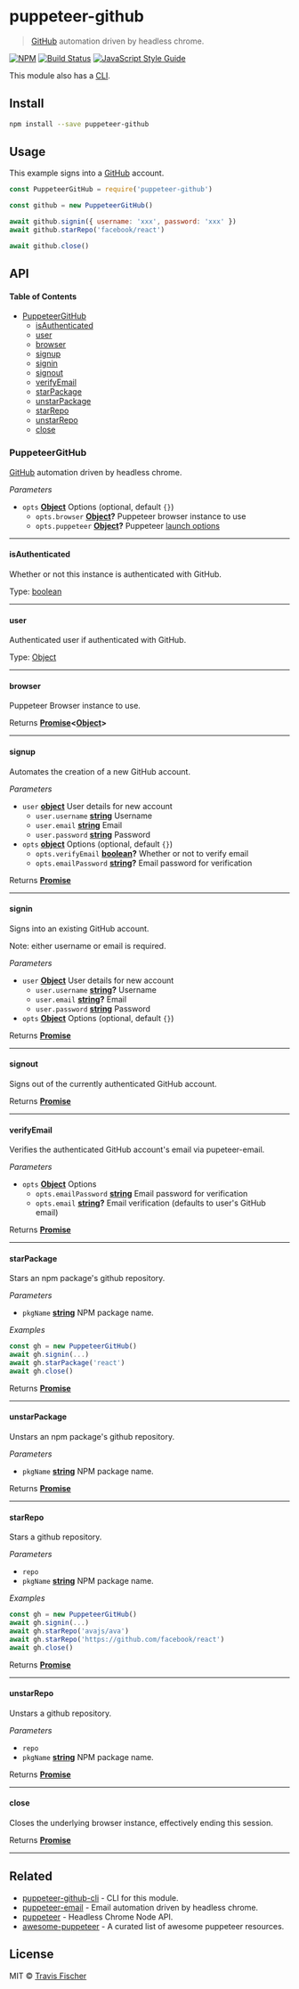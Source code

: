 # puppeteer-github

> [GitHub](https://github.com) automation driven by headless chrome.

[![NPM](https://img.shields.io/npm/v/puppeteer-github.svg)](https://www.npmjs.com/package/puppeteer-github) [![Build Status](https://travis-ci.com/transitive-bullshit/puppeteer-github.svg?branch=master)](https://travis-ci.com/transitive-bullshit/puppeteer-github) [![JavaScript Style Guide](https://img.shields.io/badge/code_style-standard-brightgreen.svg)](https://standardjs.com)

This module also has a [CLI](https://github.com/transitive-bullshit/puppeteer-github-cli).

## Install

```bash
npm install --save puppeteer-github
```

## Usage

This example signs into a [GitHub](https://github.com) account.

```js
const PuppeteerGitHub = require('puppeteer-github')

const github = new PuppeteerGitHub()

await github.signin({ username: 'xxx', password: 'xxx' })
await github.starRepo('facebook/react')

await github.close()
```

## API

<!-- Generated by documentation.js. Update this documentation by updating the source code. -->

#### Table of Contents

-   [PuppeteerGitHub](#puppeteergithub)
    -   [isAuthenticated](#isauthenticated)
    -   [user](#user)
    -   [browser](#browser)
    -   [signup](#signup)
    -   [signin](#signin)
    -   [signout](#signout)
    -   [verifyEmail](#verifyemail)
    -   [starPackage](#starpackage)
    -   [unstarPackage](#unstarpackage)
    -   [starRepo](#starrepo)
    -   [unstarRepo](#unstarrepo)
    -   [close](#close)

### PuppeteerGitHub

[GitHub](https://github.com) automation driven by headless chrome.

_Parameters_

-   `opts` **[Object](https://developer.mozilla.org/docs/Web/JavaScript/Reference/Global_Objects/Object)** Options (optional, default `{}`)
    -   `opts.browser` **[Object](https://developer.mozilla.org/docs/Web/JavaScript/Reference/Global_Objects/Object)?** Puppeteer browser instance to use
    -   `opts.puppeteer` **[Object](https://developer.mozilla.org/docs/Web/JavaScript/Reference/Global_Objects/Object)?** Puppeteer [launch options](https://github.com/GoogleChrome/puppeteer/blob/master/docs/api.md#puppeteerlaunchoptions)

* * *

#### isAuthenticated

Whether or not this instance is authenticated with GitHub.

Type: [boolean](https://developer.mozilla.org/docs/Web/JavaScript/Reference/Global_Objects/Boolean)

* * *

#### user

Authenticated user if authenticated with GitHub.

Type: [Object](https://developer.mozilla.org/docs/Web/JavaScript/Reference/Global_Objects/Object)

* * *

#### browser

Puppeteer Browser instance to use.

Returns **[Promise](https://developer.mozilla.org/docs/Web/JavaScript/Reference/Global_Objects/Promise)&lt;[Object](https://developer.mozilla.org/docs/Web/JavaScript/Reference/Global_Objects/Object)>** 

* * *

#### signup

Automates the creation of a new GitHub account.

_Parameters_

-   `user` **[object](https://developer.mozilla.org/docs/Web/JavaScript/Reference/Global_Objects/Object)** User details for new account
    -   `user.username` **[string](https://developer.mozilla.org/docs/Web/JavaScript/Reference/Global_Objects/String)** Username
    -   `user.email` **[string](https://developer.mozilla.org/docs/Web/JavaScript/Reference/Global_Objects/String)** Email
    -   `user.password` **[string](https://developer.mozilla.org/docs/Web/JavaScript/Reference/Global_Objects/String)** Password
-   `opts` **[object](https://developer.mozilla.org/docs/Web/JavaScript/Reference/Global_Objects/Object)** Options (optional, default `{}`)
    -   `opts.verifyEmail` **[boolean](https://developer.mozilla.org/docs/Web/JavaScript/Reference/Global_Objects/Boolean)?** Whether or not to verify email
    -   `opts.emailPassword` **[string](https://developer.mozilla.org/docs/Web/JavaScript/Reference/Global_Objects/String)?** Email password for verification

Returns **[Promise](https://developer.mozilla.org/docs/Web/JavaScript/Reference/Global_Objects/Promise)** 

* * *

#### signin

Signs into an existing GitHub account.

Note: either username or email is required.

_Parameters_

-   `user` **[Object](https://developer.mozilla.org/docs/Web/JavaScript/Reference/Global_Objects/Object)** User details for new account
    -   `user.username` **[string](https://developer.mozilla.org/docs/Web/JavaScript/Reference/Global_Objects/String)?** Username
    -   `user.email` **[string](https://developer.mozilla.org/docs/Web/JavaScript/Reference/Global_Objects/String)?** Email
    -   `user.password` **[string](https://developer.mozilla.org/docs/Web/JavaScript/Reference/Global_Objects/String)** Password
-   `opts` **[Object](https://developer.mozilla.org/docs/Web/JavaScript/Reference/Global_Objects/Object)** Options (optional, default `{}`)

Returns **[Promise](https://developer.mozilla.org/docs/Web/JavaScript/Reference/Global_Objects/Promise)** 

* * *

#### signout

Signs out of the currently authenticated GitHub account.

Returns **[Promise](https://developer.mozilla.org/docs/Web/JavaScript/Reference/Global_Objects/Promise)** 

* * *

#### verifyEmail

Verifies the authenticated GitHub account's email via pupeteer-email.

_Parameters_

-   `opts` **[Object](https://developer.mozilla.org/docs/Web/JavaScript/Reference/Global_Objects/Object)** Options
    -   `opts.emailPassword` **[string](https://developer.mozilla.org/docs/Web/JavaScript/Reference/Global_Objects/String)** Email password for verification
    -   `opts.email` **[string](https://developer.mozilla.org/docs/Web/JavaScript/Reference/Global_Objects/String)?** Email verification (defaults to user's GitHub email)

Returns **[Promise](https://developer.mozilla.org/docs/Web/JavaScript/Reference/Global_Objects/Promise)** 

* * *

#### starPackage

Stars an npm package's github repository.

_Parameters_

-   `pkgName` **[string](https://developer.mozilla.org/docs/Web/JavaScript/Reference/Global_Objects/String)** NPM package name.

_Examples_

```javascript
const gh = new PuppeteerGitHub()
await gh.signin(...)
await gh.starPackage('react')
await gh.close()
```

Returns **[Promise](https://developer.mozilla.org/docs/Web/JavaScript/Reference/Global_Objects/Promise)** 

* * *

#### unstarPackage

Unstars an npm package's github repository.

_Parameters_

-   `pkgName` **[string](https://developer.mozilla.org/docs/Web/JavaScript/Reference/Global_Objects/String)** NPM package name.

Returns **[Promise](https://developer.mozilla.org/docs/Web/JavaScript/Reference/Global_Objects/Promise)** 

* * *

#### starRepo

Stars a github repository.

_Parameters_

-   `repo`  
-   `pkgName` **[string](https://developer.mozilla.org/docs/Web/JavaScript/Reference/Global_Objects/String)** NPM package name.

_Examples_

```javascript
const gh = new PuppeteerGitHub()
await gh.signin(...)
await gh.starRepo('avajs/ava')
await gh.starRepo('https://github.com/facebook/react')
await gh.close()
```

Returns **[Promise](https://developer.mozilla.org/docs/Web/JavaScript/Reference/Global_Objects/Promise)** 

* * *

#### unstarRepo

Unstars a github repository.

_Parameters_

-   `repo`  
-   `pkgName` **[string](https://developer.mozilla.org/docs/Web/JavaScript/Reference/Global_Objects/String)** NPM package name.

Returns **[Promise](https://developer.mozilla.org/docs/Web/JavaScript/Reference/Global_Objects/Promise)** 

* * *

#### close

Closes the underlying browser instance, effectively ending this session.

Returns **[Promise](https://developer.mozilla.org/docs/Web/JavaScript/Reference/Global_Objects/Promise)** 

* * *

## Related

-   [puppeteer-github-cli](https://github.com/transitive-bullshit/puppeteer-github-cli) - CLI for this module.
-   [puppeteer-email](https://github.com/transitive-bullshit/puppeteer-email) - Email automation driven by headless chrome.
-   [puppeteer](https://github.com/GoogleChrome/puppeteer) - Headless Chrome Node API.
-   [awesome-puppeteer](https://github.com/transitive-bullshit/awesome-puppeteer) - A curated list of awesome puppeteer resources.

## License

MIT © [Travis Fischer](https://github.com/transitive-bullshit)

